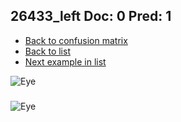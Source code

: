 ## 26433_left Doc: 0 Pred: 1
- [Back to confusion matrix](https://github.com/juliandewit/kaggle_retinopathy/blob/master/matrix.md)
- [Back to list](https://github.com/juliandewit/kaggle_retinopathy/blob/master/lists/01/list.md)
- [Next example in list](https://github.com/juliandewit/kaggle_retinopathy/blob/master/lists/01/26/26486_left.md)

![Eye](https://retinopaty.blob.core.windows.net/size1024/26433_left_0.jpeg)

### 

![Eye]()
